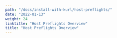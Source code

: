 ```yaml
---
path: "/docs/install-with-kurl/host-preflights/"
date: "2022-01-13"
weight: 24
linktitle: "Host Preflights Overview"
title: "Host Preflights Overview"
---
```

